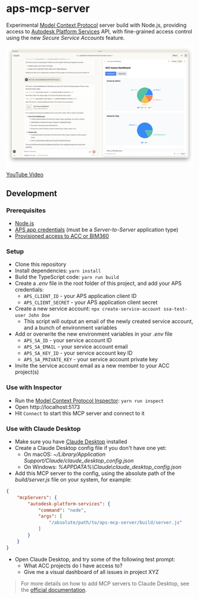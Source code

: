# aps-mcp-server

Experimental [Model Context Protocol](https://modelcontextprotocol.io) server build with Node.js, providing access to [Autodesk Platform Services](https://aps.autodesk.com) API, with fine-grained access control using the new _Secure Service Accounts_ feature.

![Screenshot](screenshot.png)

[YouTube Video](https://youtu.be/6DRSR9HlIds)

## Development

### Prerequisites

- [Node.js](https://nodejs.org)
- [APS app credentials](https://aps.autodesk.com/en/docs/oauth/v2/tutorials/create-app) (must be a _Server-to-Server_ application type)
- [Provisioned access to ACC or BIM360](https://get-started.aps.autodesk.com/#provision-access-in-other-products)

### Setup

- Clone this repository
- Install dependencies: `yarn install`
- Build the TypeScript code: `yarn run build`
- Create a _.env_ file in the root folder of this project, and add your APS credentials:
    - `APS_CLIENT_ID` - your APS application client ID
    - `APS_CLIENT_SECRET` - your APS application client secret
- Create a new service account: `npx create-service-account ssa-test-user John Doe`
    - This script will output an email of the newly created service account, and a bunch of environment variables
- Add or overwrite the new environment variables in your _.env_ file
    - `APS_SA_ID` -  your service account ID
    - `APS_SA_EMAIL` - your service account email
    - `APS_SA_KEY_ID` - your service account key ID
    - `APS_SA_PRIVATE_KEY` - your service account private key
- Invite the service account email as a new member to your ACC project(s)

### Use with Inspector

- Run the [Model Context Protocol Inspector](https://modelcontextprotocol.io/docs/tools/inspector): `yarn run inspect`
- Open http://localhost:5173
- Hit `Connect` to start this MCP server and connect to it

### Use with Claude Desktop

- Make sure you have [Claude Desktop](https://claude.ai/download) installed
- Create a Claude Desktop config file if you don't have one yet:
    - On macOS: _~/Library/Application Support/Claude/claude\_desktop\_config.json_
    - On Windows: _%APPDATA%\Claude\claude\_desktop\_config.json_
- Add this MCP server to the config, using the absolute path of the _build/server.js_ file on your system, for example:
```json
{
    "mcpServers": {
        "autodesk-platform-services": {
            "command": "node",
            "args": [
                "/absolute/path/to/aps-mcp-server/build/server.js"
            ]
        }
    }
}
```
- Open Claude Desktop, and try some of the following test prompt:
    - What ACC projects do I have access to?
    - Give me a visual dashboard of all issues in project XYZ

> For more details on how to add MCP servers to Claude Desktop, see the [official documentation](https://modelcontextprotocol.io/quickstart/user).